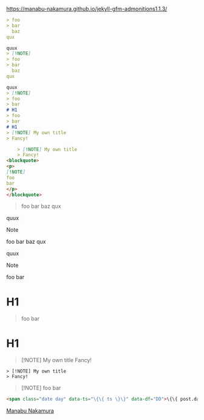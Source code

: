 https://manabu-nakamura.github.io/jekyll-gfm-admonitions1.1.3/
```markdown
> foo
> bar
  baz
qux

quux
> [!NOTE]
> foo
> bar
  baz
qux

quux
> [!NOTE]
> foo
> bar
# H1
> foo
> bar
# H1
> [!NOTE] My own title
> Fancy!

    > [!NOTE] My own title
    > Fancy!
<blockquote>
<p>
[!NOTE]
foo
bar
</p>
</blockquote>
```
> foo
> bar
  baz
qux

quux
> [!NOTE]
> foo
> bar
  baz
qux

quux
> [!NOTE]
> foo
> bar
# H1
> foo
> bar
# H1
> [!NOTE] My own title
> Fancy!

    > [!NOTE] My own title
    > Fancy!
<blockquote>
<p>
[!NOTE]
foo
bar
</p>
</blockquote>

```html
<span class="date day" data-ts="\{\{ ts \}\}" data-df="DD">\{\{ post.date | date: '%d' \}\}</span>
```

[Manabu Nakamura](https://github.com/manabu-nakamura)

